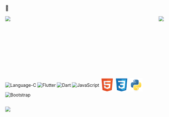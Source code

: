 ### 👋

<!--

https://dev.to/envoy_/150-badges-for-github-pnk
https://devicon.dev/
https://emojipedia.org/search/?q=bag
https://docs.pipz.com/central-de-ajuda/learning-center/guia-basico-de-markdown#open
https://picrew.me/image_maker/338224
**zamp98/zamp98** is a ✨ _special_ ✨ repository because its `README.md` (this file) appears on your GitHub profile.

Here are some ideas to get you started:

- 🔭 I’m currently working on ...
- 🌱 I’m currently learning ...
- 👯 I’m looking to collaborate on ...
- 🤔 I’m looking for help with ...
- 💬 Ask me about ...
- 📫 How to reach me: ...
- 😄 Pronouns: ...
- ⚡ Fun fact: ...
-->
    
<div>
  <a href="https://github.com/zamp98" class='container' style="display:flex; justify-content: space-between">
  <img height="180em" src="https://github-readme-stats.vercel.app/api?username=zamp98&show_icons=true&theme=dark&include_all_commits=true&count_private=true"/>
    
  <img height="180em" src="https://github-readme-stats.vercel.app/api/top-langs/?username=zamp98&layout=compact&langs_count=7&theme=dark"/>
   </a>
</div>

<div  style="display: inline_block"><br>
  <img align="center" alt="Language-C" height="42" width="42" src="https://cdn.jsdelivr.net/gh/devicons/devicon/icons/c/c-original.svg">
  <img align="center" alt="Flutter" height="42" width="42" src="https://cdn.jsdelivr.net/gh/devicons/devicon/icons/flutter/flutter-original.svg">
  <img align="center" alt="Dart" height="42" width="42" src="https://cdn.jsdelivr.net/gh/devicons/devicon/icons/dart/dart-original.svg">
  <img align="center" alt="JavaScript" height="42" width="42" src="https://cdn.jsdelivr.net/gh/devicons/devicon/icons/javascript/javascript-original.svg">
  <img align="center" alt="HTML"height="42" width="42" src="https://raw.githubusercontent.com/devicons/devicon/master/icons/html5/html5-original.svg">
  <img align="center" alt="CSS" height="42" width="42" src="https://raw.githubusercontent.com/devicons/devicon/master/icons/css3/css3-original.svg">
  <img align="center" alt="Python" height="42" width="42" src="https://raw.githubusercontent.com/devicons/devicon/master/icons/python/python-original.svg">
  <img align="center" alt="Bootstrap" height="42" width="42" src="https://cdn.jsdelivr.net/gh/devicons/devicon/icons/bootstrap/bootstrap-original.svg">
  <!--<img align="right" alt="Pic" height="150" style="border-radius:50px;" src=""> -->
</div>
  
  ##
 
<div> 
  <a href="https://www.instagram.com/arthurzampirolli/" target="_blank"><img src="https://img.shields.io/badge/-Instagram-%23E4405F?style=for-the-badge&logo=instagram&logoColor=white" target="_blank"></a>
  <!--
  <a href = "mailto:contatorafaballerini@gmail.com"><img src="https://img.shields.io/badge/-Gmail-%23333?style=for-the-badge&logo=gmail&logoColor=white" target="_blank"></a>
  
  <a href="https://www.linkedin.com/in/euller-macena-5ab117197/" target="_blank"><img src="https://img.shields.io/badge/-LinkedIn-%230077B5?style=for-the-badge&logo=linkedin&logoColor=white" target="_blank"></a> 
 -->
 
</div>
